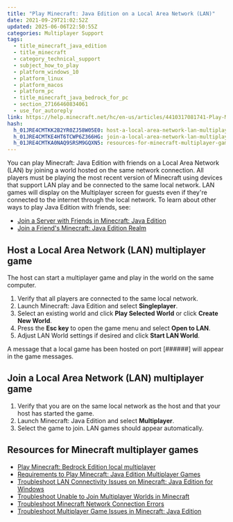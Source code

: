 ```yaml
---
title: "Play Minecraft: Java Edition on a Local Area Network (LAN)"
date: 2021-09-29T21:02:52Z
updated: 2025-06-06T22:50:55Z
categories: Multiplayer Support
tags:
  - title_minecraft_java_edition
  - title_minecraft
  - category_technical_support
  - subject_how_to_play
  - platform_windows_10
  - platform_linux
  - platform_macos
  - platform_pc
  - title_minecraft_java_bedrock_for_pc
  - section_27166460834061
  - use_for_autoreply
link: https://help.minecraft.net/hc/en-us/articles/4410317081741-Play-Minecraft-Java-Edition-on-a-Local-Area-Network-LAN
hash:
  h_01JRE4CMTKK2B2YR0ZJ58W05E0: host-a-local-area-network-lan-multiplayer-game
  h_01JRE4CMTKE4HT6TCWP6Z366HG: join-a-local-area-network-lan-multiplayer-game
  h_01JRE4CMTKA0NAQ9SRSM9GQXN5: resources-for-minecraft-multiplayer-games
---
```


You can play Minecraft: Java Edition with friends on a Local Area Network (LAN) by joining a world hosted on the same network connection. All players must be playing the most recent version of Minecraft using devices that support LAN play and be connected to the same local network. LAN games will display on the Multiplayer screen for guests even if they're connected to the internet through the local network. To learn about other ways to play Java Edition with friends, see:

- [Join a Server with Friends in Minecraft: Java Edition](./Play-Minecraft-Java-Edition-Online-in-a-Multiplayer-Server.md)
- [Join a Friend's Minecraft: Java Edition Realm](../Create-or-Join-Realms/Join-a-Friend-s-Minecraft-Java-Edition-Realm.md)

## Host a Local Area Network (LAN) multiplayer game

The host can start a multiplayer game and play in the world on the same computer. 

1.  Verify that all players are connected to the same local network.
2.  Launch Minecraft: Java Edition and select **Singleplayer**.
3.  Select an existing world and click **Play Selected World** or click **Create New World**.
4.  Press the **Esc key** to open the game menu and select **Open to LAN**. 
5.  Adjust LAN World settings if desired and click **Start LAN World**.

A message that a local game has been hosted on port \[######\] will appear in the game messages.

## Join a Local Area Network (LAN) multiplayer game

1.  Verify that you are on the same local network as the host and that your host has started the game.
2.  Launch Minecraft: Java Edition and select **Multiplayer**.
3.  Select the game to join. LAN games should appear automatically.

## Resources for Minecraft multiplayer games

- [Play Minecraft: Bedrock Edition local multiplayer](./Play-Minecraft-Bedrock-Edition-Local-Multiplayer.md)
- [Requirements to Play Minecraft: Java Edition Multiplayer Games](./Requirements-to-Play-Minecraft-Multiplayer-Games.md)
- [Troubleshoot LAN Connectivity Issues on Minecraft: Java Edition for Windows](../Performance-Troubleshooting/Troubleshoot-LAN-Connectivity-Issues-on-Minecraft-Java-Edition-for-Windows.md)
- [Troubleshoot Unable to Join Multiplayer Worlds in Minecraft](./Troubleshoot-Unable-to-Join-Multiplayer-Games-in-Minecraft.md)
- [Troubleshoot Minecraft Network Connection Errors](../Performance-Troubleshooting/Troubleshoot-Minecraft-Network-Connection-Errors.md)
- [Troubleshoot Multiplayer Game Issues in Minecraft: Java Edition](./Troubleshoot-Multiplayer-Game-Issues-in-Minecraft-Java-Edition.md)
